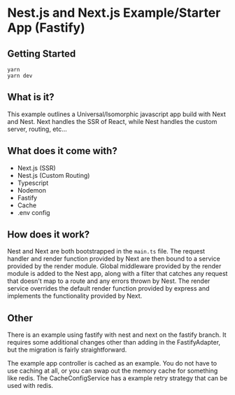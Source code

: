 # Nest.js and Next.js Example/Starter App (Fastify)

## Getting Started

```
yarn
yarn dev
```

## What is it?

This example outlines a Universal/Isomorphic javascript app build with Next and Nest. Next
handles the SSR of React, while Nest handles the custom server, routing, etc...

## What does it come with?

- Next.js (SSR)
- Nest.js (Custom Routing)
- Typescript
- Nodemon
- Fastify
- Cache
- .env config

## How does it work?

Nest and Next are both bootstrapped in the `main.ts` file. The request handler and render function
provided by Next are then bound to a service provided by the render module. Global middleware provided
by the render module is added to the Nest app, along with a filter that catches any request that
doesn't map to a route and any errors thrown by Nest. The render service overrides the default
render function provided by express and implements the functionality provided by Next.

## Other

There is an example using fastify with nest and next on the fastify branch. It requires some additional
changes other than adding in the FastifyAdapter, but the migration is fairly straightforward.

The example app controller is cached as an example. You do not have to use caching at all, or you can
swap out the memory cache for something like redis. The CacheConfigService has a example retry strategy
that can be used with redis.

